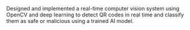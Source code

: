 Designed and implemented a real-time computer vision system using OpenCV and deep learning to detect QR codes in real time and classify them as safe or malicious using a trained AI model.
